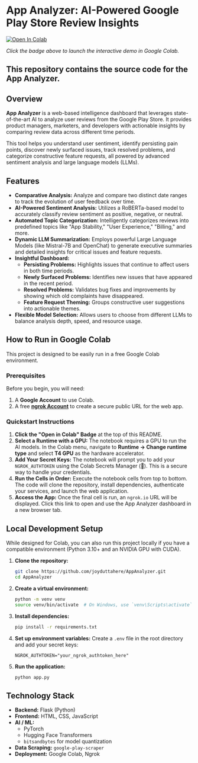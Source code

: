 # App Analyzer: AI-Powered Google Play Store Review Insights

[![Open In Colab](https://colab.research.google.com/assets/colab-badge.svg)](https://colab.research.google.com/github/joyduttahere/AppAnalyzer/blob/main/AppAnalyzer.ipynb)

*Click the badge above to launch the interactive demo in Google Colab.*

This repository contains the source code for the App Analyzer.
---

## Overview

**App Analyzer** is a web-based intelligence dashboard that leverages state-of-the-art AI to analyze user reviews from the Google Play Store. It provides product managers, marketers, and developers with actionable insights by comparing review data across different time periods.

This tool helps you understand user sentiment, identify persisting pain points, discover newly surfaced issues, track resolved problems, and categorize constructive feature requests, all powered by advanced sentiment analysis and large language models (LLMs).

## Features

-   **Comparative Analysis:** Analyze and compare two distinct date ranges to track the evolution of user feedback over time.
-   **AI-Powered Sentiment Analysis:** Utilizes a RoBERTa-based model to accurately classify review sentiment as positive, negative, or neutral.
-   **Automated Topic Categorization:** Intelligently categorizes reviews into predefined topics like "App Stability," "User Experience," "Billing," and more.
-   **Dynamic LLM Summarization:** Employs powerful Large Language Models (like Mistral-7B and OpenChat) to generate executive summaries and detailed insights for critical issues and feature requests.
-   **Insightful Dashboard:**
    -   **Persisting Problems:** Highlights issues that continue to affect users in both time periods.
    -   **Newly Surfaced Problems:** Identifies new issues that have appeared in the recent period.
    -   **Resolved Problems:** Validates bug fixes and improvements by showing which old complaints have disappeared.
    -   **Feature Request Theming:** Groups constructive user suggestions into actionable themes.
-   **Flexible Model Selection:** Allows users to choose from different LLMs to balance analysis depth, speed, and resource usage.

## How to Run in Google Colab

This project is designed to be easily run in a free Google Colab environment.

### Prerequisites

Before you begin, you will need:
1.  A **Google Account** to use Colab.
2.  A free **[ngrok Account](https://dashboard.ngrok.com/signup)** to create a secure public URL for the web app.

### Quickstart Instructions

1.  **Click the "Open in Colab" Badge** at the top of this README.
2.  **Select a Runtime with a GPU:** The notebook requires a GPU to run the AI models. In the Colab menu, navigate to **Runtime → Change runtime type** and select **T4 GPU** as the hardware accelerator.
3.  **Add Your Secret Keys:** The notebook will prompt you to add your `NGROK_AUTHTOKEN` using the Colab Secrets Manager (🔑). This is a secure way to handle your credentials.
4.  **Run the Cells in Order:** Execute the notebook cells from top to bottom. The code will clone the repository, install dependencies, authenticate your services, and launch the web application.
5.  **Access the App:** Once the final cell is run, an `ngrok.io` URL will be displayed. Click this link to open and use the App Analyzer dashboard in a new browser tab.

## Local Development Setup

While designed for Colab, you can also run this project locally if you have a compatible environment (Python 3.10+ and an NVIDIA GPU with CUDA).

1.  **Clone the repository:**
    ```bash
    git clone https://github.com/joyduttahere/AppAnalyzer.git
    cd AppAnalyzer
    ```

2.  **Create a virtual environment:**
    ```bash
    python -m venv venv
    source venv/bin/activate  # On Windows, use `venv\Scripts\activate`
    ```

3.  **Install dependencies:**
    ```bash
    pip install -r requirements.txt
    ```

4.  **Set up environment variables:**
    Create a `.env` file in the root directory and add your secret keys:
    ```
    NGROK_AUTHTOKEN="your_ngrok_authtoken_here"
    ```

5.  **Run the application:**
    ```bash
    python app.py
    ```

## Technology Stack

-   **Backend:** Flask (Python)
-   **Frontend:** HTML, CSS, JavaScript
-   **AI / ML:**
    -   PyTorch
    -   Hugging Face Transformers
    -   `bitsandbytes` for model quantization
-   **Data Scraping:** `google-play-scraper`
-   **Deployment:** Google Colab, Ngrok
